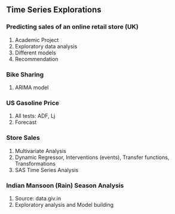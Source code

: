 ## Time Series Explorations

### Predicting sales of an online retail store (UK)
1. Academic Project
2. Exploratory data analysis
3. Different models 
4. Recommendation

### Bike Sharing
1. ARIMA model

### US Gasoline Price
1. All tests: ADF, Lj
2. Forecast 

### Store Sales
1. Multivariate Analysis
2. Dynamic Regressor, Interventions (events), Transfer functions, Transformations
3. SAS Time Series Analysis

### Indian Mansoon (Rain) Season Analysis
1. Source: data.giv.in
2. Exploratory analysis and Model building
